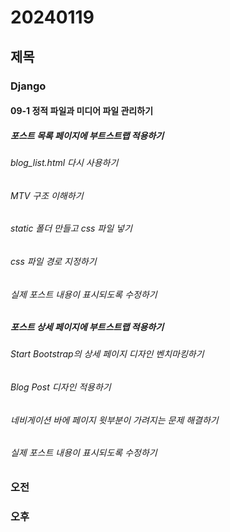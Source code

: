 # 20240119
## 제목
### Django

#### 09-1 정적 파일과 미디어 파일 관리하기

##### 포스트 목록 페이지에 부트스트랩 적용하기
###### blog_list.html 다시 사용하기
###### MTV 구조 이해하기
###### static 폴더 만들고 css 파일 넣기
###### css 파일 경로 지정하기
###### 실제 포스트 내용이 표시되도록 수정하기

##### 포스트 상세 페이지에 부트스트랩 적용하기
###### Start Bootstrap의 상세 페이지 디자인 벤치마킹하기
###### Blog Post 디자인 적용하기
###### 네비게이션 바에 페이지 윗부분이 가려지는 문제 해결하기
###### 실제 포스트 내용이 표시되도록 수정하기

### 오전

### 오후